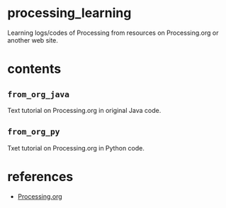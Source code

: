 # processing_learning
Learning logs/codes of Processing from resources on Processing.org or another web site.

# contents
## `from_org_java`
Text tutorial on Processing.org in original Java code.

## `from_org_py`
Txet tutorial on Processing.org in Python code.

# references
- [Processing.org](https://processing.org/)
